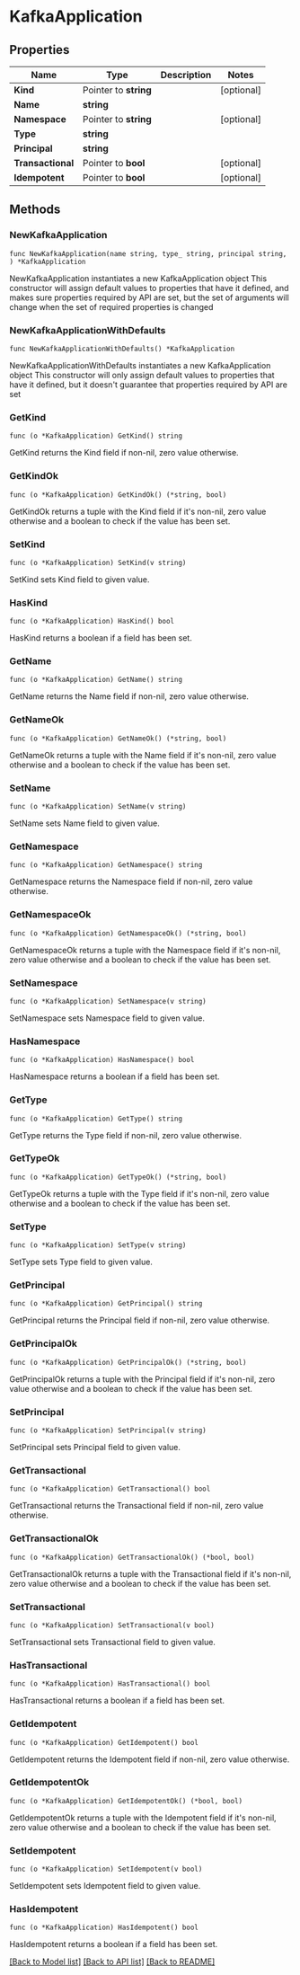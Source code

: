 # KafkaApplication

## Properties

Name | Type | Description | Notes
------------ | ------------- | ------------- | -------------
**Kind** | Pointer to **string** |  | [optional] 
**Name** | **string** |  | 
**Namespace** | Pointer to **string** |  | [optional] 
**Type** | **string** |  | 
**Principal** | **string** |  | 
**Transactional** | Pointer to **bool** |  | [optional] 
**Idempotent** | Pointer to **bool** |  | [optional] 

## Methods

### NewKafkaApplication

`func NewKafkaApplication(name string, type_ string, principal string, ) *KafkaApplication`

NewKafkaApplication instantiates a new KafkaApplication object
This constructor will assign default values to properties that have it defined,
and makes sure properties required by API are set, but the set of arguments
will change when the set of required properties is changed

### NewKafkaApplicationWithDefaults

`func NewKafkaApplicationWithDefaults() *KafkaApplication`

NewKafkaApplicationWithDefaults instantiates a new KafkaApplication object
This constructor will only assign default values to properties that have it defined,
but it doesn't guarantee that properties required by API are set

### GetKind

`func (o *KafkaApplication) GetKind() string`

GetKind returns the Kind field if non-nil, zero value otherwise.

### GetKindOk

`func (o *KafkaApplication) GetKindOk() (*string, bool)`

GetKindOk returns a tuple with the Kind field if it's non-nil, zero value otherwise
and a boolean to check if the value has been set.

### SetKind

`func (o *KafkaApplication) SetKind(v string)`

SetKind sets Kind field to given value.

### HasKind

`func (o *KafkaApplication) HasKind() bool`

HasKind returns a boolean if a field has been set.

### GetName

`func (o *KafkaApplication) GetName() string`

GetName returns the Name field if non-nil, zero value otherwise.

### GetNameOk

`func (o *KafkaApplication) GetNameOk() (*string, bool)`

GetNameOk returns a tuple with the Name field if it's non-nil, zero value otherwise
and a boolean to check if the value has been set.

### SetName

`func (o *KafkaApplication) SetName(v string)`

SetName sets Name field to given value.


### GetNamespace

`func (o *KafkaApplication) GetNamespace() string`

GetNamespace returns the Namespace field if non-nil, zero value otherwise.

### GetNamespaceOk

`func (o *KafkaApplication) GetNamespaceOk() (*string, bool)`

GetNamespaceOk returns a tuple with the Namespace field if it's non-nil, zero value otherwise
and a boolean to check if the value has been set.

### SetNamespace

`func (o *KafkaApplication) SetNamespace(v string)`

SetNamespace sets Namespace field to given value.

### HasNamespace

`func (o *KafkaApplication) HasNamespace() bool`

HasNamespace returns a boolean if a field has been set.

### GetType

`func (o *KafkaApplication) GetType() string`

GetType returns the Type field if non-nil, zero value otherwise.

### GetTypeOk

`func (o *KafkaApplication) GetTypeOk() (*string, bool)`

GetTypeOk returns a tuple with the Type field if it's non-nil, zero value otherwise
and a boolean to check if the value has been set.

### SetType

`func (o *KafkaApplication) SetType(v string)`

SetType sets Type field to given value.


### GetPrincipal

`func (o *KafkaApplication) GetPrincipal() string`

GetPrincipal returns the Principal field if non-nil, zero value otherwise.

### GetPrincipalOk

`func (o *KafkaApplication) GetPrincipalOk() (*string, bool)`

GetPrincipalOk returns a tuple with the Principal field if it's non-nil, zero value otherwise
and a boolean to check if the value has been set.

### SetPrincipal

`func (o *KafkaApplication) SetPrincipal(v string)`

SetPrincipal sets Principal field to given value.


### GetTransactional

`func (o *KafkaApplication) GetTransactional() bool`

GetTransactional returns the Transactional field if non-nil, zero value otherwise.

### GetTransactionalOk

`func (o *KafkaApplication) GetTransactionalOk() (*bool, bool)`

GetTransactionalOk returns a tuple with the Transactional field if it's non-nil, zero value otherwise
and a boolean to check if the value has been set.

### SetTransactional

`func (o *KafkaApplication) SetTransactional(v bool)`

SetTransactional sets Transactional field to given value.

### HasTransactional

`func (o *KafkaApplication) HasTransactional() bool`

HasTransactional returns a boolean if a field has been set.

### GetIdempotent

`func (o *KafkaApplication) GetIdempotent() bool`

GetIdempotent returns the Idempotent field if non-nil, zero value otherwise.

### GetIdempotentOk

`func (o *KafkaApplication) GetIdempotentOk() (*bool, bool)`

GetIdempotentOk returns a tuple with the Idempotent field if it's non-nil, zero value otherwise
and a boolean to check if the value has been set.

### SetIdempotent

`func (o *KafkaApplication) SetIdempotent(v bool)`

SetIdempotent sets Idempotent field to given value.

### HasIdempotent

`func (o *KafkaApplication) HasIdempotent() bool`

HasIdempotent returns a boolean if a field has been set.


[[Back to Model list]](../README.md#documentation-for-models) [[Back to API list]](../README.md#documentation-for-api-endpoints) [[Back to README]](../README.md)


